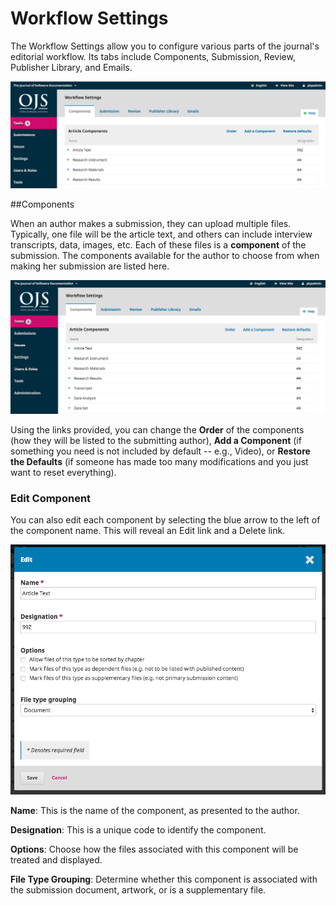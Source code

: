 # Workflow Settings

The Workflow Settings allow you to configure various parts of the journal's editorial workflow. Its tabs include Components, Submission, Review, Publisher Library, and Emails.

![](learning-ojs-3-settings-workflow-settings-1.png)

##Components

When an author makes a submission, they can upload multiple files. Typically, one file will be the article text, and others can include interview transcripts, data, images, etc. Each of these files is a **component** of the submission. The components available for the author to choose from when making her submission are listed here.

![](learning-ojs-3-settings-workflow-settings-components.png)

Using the links provided, you can change the **Order** of the components (how they will be listed to the submitting author), **Add a Component** (if something you need is not included by default -- e.g., Video), or **Restore the Defaults** (if someone has made too many modifications and you just want to reset everything).

### Edit Component
You can also edit each component by selecting the blue arrow to the left of the component name. This will reveal an Edit link and a Delete link.

![](learning-ojs-3-settings-workflow-settings-components-edit.png)

**Name**: This is the name of the component, as presented to the author.

**Designation**: This is a unique code to identify the component.

**Options**: Choose how the files associated with this component will be treated and displayed.

**File Type Grouping**: Determine whether this component is associated with the submission document, artwork, or is a supplementary file.